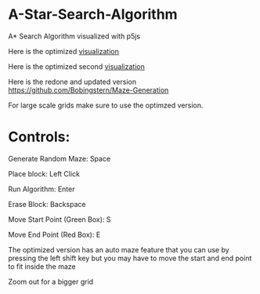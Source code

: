 # A-Star-Search-Algorithm
A* Search Algorithm visualized with p5js 

Here is the optimized [visualization](https://bobingstern.github.io/A-Star-Search-Algorithm/AStar-Optimized/index.html)

Here is the optimized second [visualization](https://bobingstern.github.io/A-Star-Search-Algorithm/AStar-Optimized_Vis2/index.html)

Here is the redone and updated version https://github.com/Bobingstern/Maze-Generation

For large scale grids make sure to use the optimzed version.

# Controls:

Generate Random Maze: Space

Place block: Left Click

Run Algorithm: Enter

Erase Block: Backspace

Move Start Point (Green Box): S

Move End Point (Red Box): E


The optimized version has an auto maze feature that you can use by pressing the left shift key but you may have to move the start and end point to fit inside the maze

Zoom out for a bigger grid
